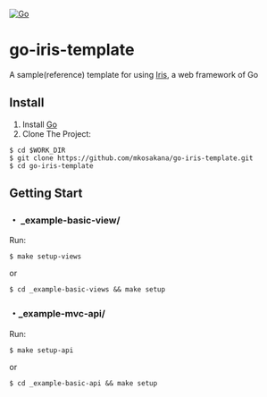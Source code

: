 [![Go](https://github.com/mkosakana/go-iris-template/actions/workflows/develop.yml/badge.svg)](https://github.com/mkosakana/go-iris-template/actions/workflows/develop.yml)


# go-iris-template

A sample(reference) template for using [Iris](https://github.com/kataras/iris), a web framework of Go


## Install

1. Install [Go](https://go.dev/dl)
2. Clone The Project:

```shell
$ cd $WORK_DIR
$ git clone https://github.com/mkosakana/go-iris-template.git
$ cd go-iris-template
```


## Getting Start

### ・ _example-basic-view/

Run:

```shell
$ make setup-views
```

or

```shell
$ cd _example-basic-views && make setup
```

### ・_example-mvc-api/

Run:

```shell
$ make setup-api
```

or

```shell
$ cd _example-basic-api && make setup
```
